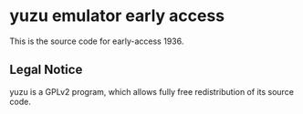 yuzu emulator early access
=============

This is the source code for early-access 1936.

## Legal Notice

yuzu is a GPLv2 program, which allows fully free redistribution of its source code.
